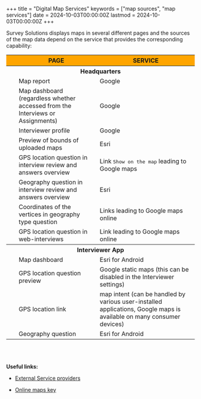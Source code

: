﻿+++
title = "Digital Map Services"
keywords = ["map sources", "map services"]
date = 2024-10-03T00:00:00Z
lastmod = 2024-10-03T00:00:00Z
+++

Survey Solutions displays maps in several different pages and the sources of the map data depend on the service that provides the corresponding capability:

<TABLE width=80% class="table table-striped table-hover table-bordered">
<TR>
  <TH bgcolor="Orange" width=5%></TH>
  <TH bgcolor="Orange"><CENTER>PAGE</CENTER></TH>
  <TH bgcolor="Orange"><CENTER>SERVICE</CENTER></TH>
</TR>

<TR><TH colspan=3>Headquarters</TH></TR>

<TR>
  <TD></TD>
  <TD>Map report</TD>
  <TD>Google</TD>
</TR>

<TR>
  <TD></TD>
  <TD>Map dashboard (regardless whether accessed from the Interviews or Assignments)</TD>
  <TD>Google</TD>
</TR>

<TR>
  <TD></TD>
  <TD>Interviewer profile</TD>
  <TD>Google</TD>
</TR>

<TR>
  <TD></TD>
  <TD>Preview of bounds of uploaded maps</TD>
  <TD>Esri</TD>
</TR>

<TR>
  <TD></TD>
  <TD>GPS location question in interview review and answers overview</TD>
  <TD>Link <TT>Show on the map</TT> leading to Google maps</TD>
</TR>

<TR>
  <TD></TD>
  <TD>Geography question in interview review and answers overview</TD>
  <TD>Esri</TD>
</TR>

<TR>
  <TD></TD>
  <TD>Coordinates of the vertices in geography type question</TD>
  <TD>Links leading to Google maps online</TD>
</TR>

<TR>
  <TD></TD>
  <TD>GPS location question in web-interviews</TD>
  <TD>Link leading to Google maps online</TD>
</TR>

<TR><TH colspan=3>Interviewer App</TH></TR>
<TR>
  <TD></TD>
  <TD>Map dashboard</TD>
  <TD>Esri for Android</TD>
</TR>

<TR>
  <TD></TD>
  <TD>GPS location question preview</TD>
  <TD>Google static maps (this can be disabled in the Interviewer settings)</TD>
</TR>

<TR>
  <TD></TD>
  <TD>GPS location link</TD>
  <TD>map intent (can be handled by various user-installed applications, Google maps is available on many consumer devices)</TD>
</TR>

<TR>
  <TD></TD>
  <TD>Geography question</TD>
  <TD>Esri for Android</TD>
</TR>

</TABLE>
<BR><BR>

<B>Useful links:</B>
<UL>
  <LI><P><A href="/faq/external-service-providers/">External Service providers</A></P>
  <LI><P><A href="/headquarters/mapsmanage/online-maps-key/">Online maps key</A></P>
</UL>
